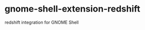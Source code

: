 gnome-shell-extension-redshift
==============================

redshift integration for GNOME Shell
